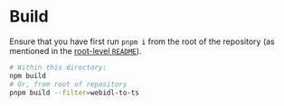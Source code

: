 # Build

Ensure that you have first run `pnpm i` from the root of the repository (as mentioned in the [root-level `README`](../README.md)).

```bash
# Within this directory:
npm build
# Or, from root of repository
pnpm build --filter=webidl-to-ts
```